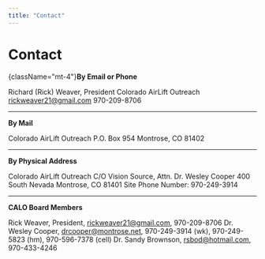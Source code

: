 ```yaml
---
title: "Contact"
---
```


# Contact

{className="mt-4"}**By Email or Phone**

Richard (Rick) Weaver, President
Colorado AirLift Outreach
[rickweaver21@gmail.com](mailto:rickweaver21@gmail.com)
970-209-8706

---

**By Mail**

Colorado AirLift Outreach
P.O. Box 954
Montrose, CO 81402

---

**By Physical Address**

Colorado AirLift Outreach
C/O Vision Source, Attn. Dr. Wesley Cooper
400 South Nevada
Montrose, CO 81401
Site Phone Number: 970-249-3914

---

**CALO Board Members**

Rick Weaver, President, [rickweaver21@gmail.com](mailto:rickweaver21@gmail.com), 970-209-8706
Dr. Wesley Cooper, [drcooper@montrose.net](mailto:drcooper@montrose.net), 970-249-3914 (wk), 970-249-5823 (hm), 970-596-7378 (cell)
Dr. Sandy Brownson, [rsbod@hotmail.com](mailto:rsbod@hotmail.com), 970-433-4246